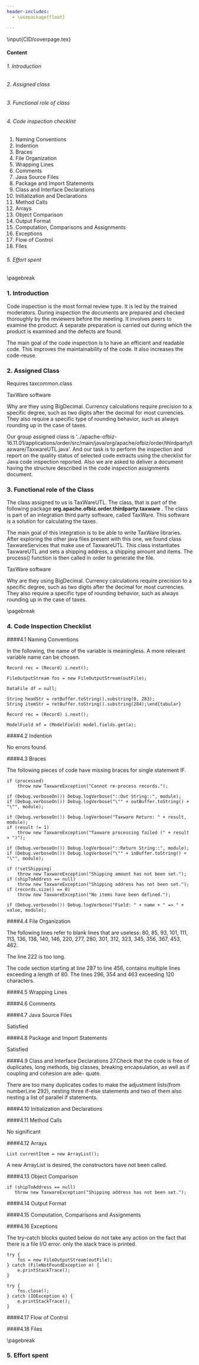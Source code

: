 ```yaml
---
header-includes:
  - \usepackage{float}

---
```


\input{CID/coverpage.tex}


#### __Content__

######  1. Introduction

######  2. Assigned class

######  3. Functional role of class

######  4. Code inspection checklist

  1. Naming Conventions
  2. Indention
  3. Braces
  4. File Organization
  5. Wrapping Lines
  6. Comments
  7. Java Source Files
  8. Package and Import Statements
  9. Class and Interface Declarations
  10. Initialization and Declarations
  11. Method Calls
  12. Arrays
  13. Object Comparison
  14. Output Format
  15. Computation, Comparisons and Assignments
  16. Exceptions
  17. Flow of Control
  18. Files

######  5. Effort spent

\pagebreak

### 1. Introduction

Code inspection is the most formal review type. It is led by the trained moderators. During inspection the documents are prepared and checked thoroughly by the reviewers before the meeting. It involves peers to examine the product. A separate preparation is carried out during which the product is examined and the defects are found.

The main goal of the code inspection is to have an efficient and readable code. This improves the maintainability of the code. It also increases the code-reuse.

### 2. Assigned Class

Requires taxcommon.class

TaxWare software

Why are they using BigDecimal. Currency calculations require precision to a specific degree, such as two digits after the decimal for most currencies. They also require a specific type of rounding behavior, such as always rounding up in the case of taxes.

Our group assigned class is '../apache-ofbiz-16.11.01/applications/order/src/main/java/org/apache/ofbiz/order/thirdparty/taxware/TaxwareUTL.java'. And our task is to perform the inspection and report on the quality status of selected code extracts using the checklist for Java code inspection reported. Also we are asked to deliver a document having the structure described in the code inspection assignments document.

### 3. Functional role of the Class

The class assigned to us is TaxWareUTL. The class, that is part of the following package
**org.apache.ofbiz.order.thirdparty.taxware** . The class is part of an integration third party software, called TaxWare. This software is a solution for calculating the taxes.

The main goal of this integration is to be able to write TaxWare libraries.
After exploring the other java files present with this one, we found class TaxwareServices that make use of TaxwareUTL. This class instantiates TaxwareUTL and sets a shipping address, a shipping amount and items. The process() function is then called in order to generate the file.  

TaxWare software

Why are they using BigDecimal. Currency calculations require precision to a specific degree, such as two digits after the decimal for most currencies. They also require a specific type of rounding behavior, such as always rounding up in the case of taxes.

\pagebreak

### 4. Code Inspection Checklist

####4.1 Naming Conventions

In the following, the name of the variable is meaningless. A more relevant variable name can be chosen.

~~~~ {#object .java .numberLines startFrom="84"}
Record rec = (Record) i.next();
~~~~~~~~~~~~~~~~~~~~~~~~~~~~~~~~~~~~~~~~~~~~~~~~~

~~~~ {#object .java .numberLines startFrom="123"}
FileOutputStream fos = new FileOutputStream(outFile);
~~~~~~~~~~~~~~~~~~~~~~~~~~~~~~~~~~~~~~~~~~~~~~~~~

~~~~ {#object .java .numberLines startFrom="219"}
DataFile df = null;
~~~~~~~~~~~~~~~~~~~~~~~~~~~~~~~~~~~~~~~~~~~~~~~~~

~~~~ {#object .java .numberLines startFrom="272"}
String headStr = retBuffer.toString().substring(0, 283);
String itemStr = retBuffer.toString().substring(284);\end{tabular}
~~~~~~~~~~~~~~~~~~~~~~~~~~~~~~~~~~~~~~~~~~~~~~~~~

~~~~ {#object .java .numberLines startFrom="288"}
Record rec = (Record) i.next();
~~~~~~~~~~~~~~~~~~~~~~~~~~~~~~~~~~~~~~~~~~~~~~~~~

~~~~ {#object .java .numberLines startFrom="259"}
ModelField mf = (ModelField) model.fields.get(a);
~~~~~~~~~~~~~~~~~~~~~~~~~~~~~~~~~~~~~~~~~~~~~~~~~


####4.2 Indention

No errors found.

####4.3 Braces

The following pieces of code have missing braces for single statement IF.

~~~~ {#object .java .numberLines startFrom="259"}
if (processed)
    throw new TaxwareException("Cannot re-process records.");
~~~~~~~~~~~~~~~~~~~~~~~~~~~~~~~~~~~~~~~~~~~~~~~~~

~~~~ {#object .java .numberLines startFrom="118"}
if (Debug.verboseOn()) Debug.logVerbose("::Out String::", module);
if (Debug.verboseOn()) Debug.logVerbose("\"" + outBuffer.toString() + "\"", module);
~~~~~~~~~~~~~~~~~~~~~~~~~~~~~~~~~~~~~~~~~~~~~~~~~

~~~~ {#object .java .numberLines startFrom="243"}
if (Debug.verboseOn()) Debug.logVerbose("Taxware Return: " + result, module);
if (result != 1)
    throw new TaxwareException("Taxware processing failed (" + result + ")");

if (Debug.verboseOn()) Debug.logVerbose("::Return String::", module);
if (Debug.verboseOn()) Debug.logVerbose("\"" + inBuffer.toString() + "\"", module);
~~~~~~~~~~~~~~~~~~~~~~~~~~~~~~~~~~~~~~~~~~~~~~~~~

~~~~ {#object .java .numberLines startFrom="261"}
if (!setShipping)
    throw new TaxwareException("Shipping amount has not been set.");
if (shipToAddress == null)
    throw new TaxwareException("Shipping address has not been set.");
if (records.size() == 0)
    throw new TaxwareException("No items have been defined.");
~~~~~~~~~~~~~~~~~~~~~~~~~~~~~~~~~~~~~~~~~~~~~~~~~

~~~~ {#object .java .numberLines startFrom="463"}
if (Debug.verboseOn()) Debug.logVerbose("Field: " + name + " => " + value, module);
~~~~~~~~~~~~~~~~~~~~~~~~~~~~~~~~~~~~~~~~~~~~~~~~~

####4.4 File Organization

The following lines refer to blank lines that are useless: 80, 85, 93, 101, 111, 113, 136, 138, 140, 146, 220, 277, 280, 301, 312, 323, 345, 356, 367, 453, 462.

The line 222 is too long.

The code section starting at line 287 to line 456, contains multiple lines exceeding a length of 80. The lines 296, 354 and 463 exceeding 120 characters.

####4.5 Wrapping Lines

####4.6 Comments

####4.7 Java Source Files

Satisfied

####4.8 Package and Import Statements

Satisfied

####4.9 Class and Interface Declarations
27.Check that the code is free of duplicates, long methods, big classes,
breaking encapsulation, as well as if coupling and cohesion are ade-
quate.

There are too many duplicates codes to make the adjustment lists(from numberLine 292), nesting three if-else statements and two of them also nesting a list of parallel if statements.

####4.10 Initialization and Declarations

####4.11 Method Calls

No significant

####4.12 Arrays

~~~~ {#object .java .numberLines startFrom="294"}
List currentItem = new ArrayList();  
~~~~~~~~~~~~~~~~~~~~~~~~~~~~~~~~~~~~~~~~~~~~~~~~~

A new ArrayList is desired, the constructors have not been called.

####4.13 Object Comparison

~~~~ {#object .java .numberLines startFrom="263"}
if (shipToAddress == null)
   throw new TaxwareException("Shipping address has not been set.");
~~~~~~~~~~~~~~~~~~~~~~~~~~~~~~~~~~~~~~~~~~~~~~~~~

####4.14 Output Format

####4.15 Computation, Comparisons and Assignments

####4.16 Exceptions

The try-catch blocks quoted below do not take any action on the fact that there is a file I/O error. only the stack trace is printed.

~~~~ {#object .java .numberLines startFrom="124"}
try {
    fos = new FileOutputStream(outFile);
} catch (FileNotFoundException e) {
    e.printStackTrace();
}
~~~~~~~~~~~~~~~~~~~~~~~~~~~~~~~~~~~~~~~~~~~~~~~~~

~~~~ {#object .java .numberLines startFrom="131"}
try {
    fos.close();
} catch (IOException e) {
    e.printStackTrace();
}
~~~~~~~~~~~~~~~~~~~~~~~~~~~~~~~~~~~~~~~~~~~~~~~~~

####4.17 Flow of Control

####4.18 Files

\pagebreak

### 5. Effort spent

